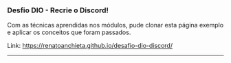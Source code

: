 ### Desfio DIO - Recrie o Discord!

Com as técnicas aprendidas nos módulos, pude clonar esta página exemplo e aplicar os conceitos que foram passados. 

Link: https://renatoanchieta.github.io/desafio-dio-discord/

---
